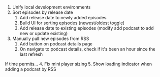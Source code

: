 1. Unify local development environments
2. Sort episodes by release date
	1. Add release date to newly added episodes
	2. Build UI for sorting episodes (newest/oldest toggle)
	3. Add release date to existing episodes (modify add podcast to add new or update existing)
3. Manually pull new episodes from RSS
	1. Add button on podcast details page
	2. On navigate to podcast details, check if it's been an hour since the last refresh

If time permits...
4. Fix mini player sizing
5. Show loading indicator when adding a podcast by RSS